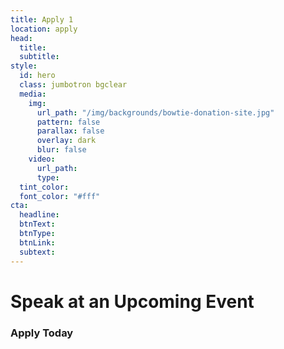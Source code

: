 ```yaml
---
title: Apply 1
location: apply
head:
  title: 
  subtitle: 
style:
  id: hero
  class: jumbotron bgclear
  media:
    img:
      url_path: "/img/backgrounds/bowtie-donation-site.jpg"
      pattern: false
      parallax: false
      overlay: dark
      blur: false
    video:
      url_path: 
      type: 
  tint_color: 
  font_color: "#fff"
cta:
  headline: 
  btnText: 
  btnType: 
  btnLink: 
  subtext: 
---
```


# Speak at an Upcoming Event

### Apply Today

&nbsp;
